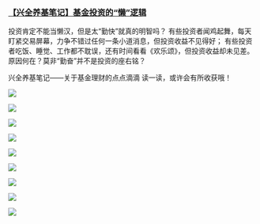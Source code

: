 ### [【兴全养基笔记】基金投资的“懒”逻辑](http://www.aiweibang.com/yuedu/122772413.html)

投资肯定不能当懒汉，但是太“勤快”就真的明智吗？
有些投资者闻鸡起舞，每天盯紧交易屏幕，力争不错过任何一条小道消息，但投资收益不见得好；
有些投资者吃饭、睡觉、工作都不耽误，还有时间看看《欢乐颂》，但投资收益却未见差。
原因何在？莫非“勤奋”并不是投资的座右铭？

兴全养基笔记——关于基金理财的点点滴滴
读一读，或许会有所收获哦！

![](img/【兴全养基笔记】基金投资的“懒”逻辑.jpg)

![](img/【兴全养基笔记】基金投资的“懒”逻辑2.jpg)

![](img/【兴全养基笔记】基金投资的“懒”逻辑3.jpg)

![](img/【兴全养基笔记】基金投资的“懒”逻辑4.jpg)

![](img/【兴全养基笔记】基金投资的“懒”逻辑5.jpg)

![](img/【兴全养基笔记】基金投资的“懒”逻辑6.jpg)

![](img/【兴全养基笔记】基金投资的“懒”逻辑7.jpg)

![](img/【兴全养基笔记】基金投资的“懒”逻辑8.jpg)

![](img/【兴全养基笔记】基金投资的“懒”逻辑9.jpg)
